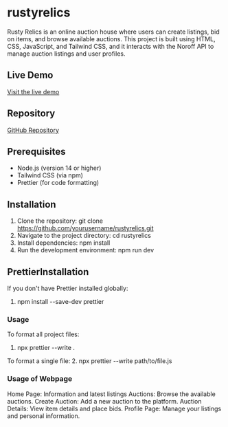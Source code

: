 # rustyrelics

Rusty Relics is an online auction house where users can create listings, bid on items, and browse available auctions. This project is built using HTML, CSS, JavaScript, and Tailwind CSS, and it interacts with the Noroff API to manage auction listings and user profiles.

## Live Demo
[Visit the live demo](https://rustyrelics.netlify.app/)

## Repository
[GitHub Repository](https://github.com/RunarPettersen/rustyrelics)

## Prerequisites
- Node.js (version 14 or higher)
- Tailwind CSS (via npm)
- Prettier (for code formatting)

## Installation
1. Clone the repository:
   git clone https://github.com/yourusername/rustyrelics.git
2. Navigate to the project directory:
   cd rustyrelics
3. Install dependencies:
   npm install
4. Run the development environment:
   npm run dev

## PrettierInstallation
If you don't have Prettier installed globally:

1. npm install --save-dev prettier

### Usage
To format all project files:
1. npx prettier --write .

To format a single file:
2. npx prettier --write path/to/file.js

### Usage of Webpage
Home Page: Information and latest listings
Auctions: Browse the available auctions.
Create Auction: Add a new auction to the platform.
Auction Details: View item details and place bids.
Profile Page: Manage your listings and personal information.